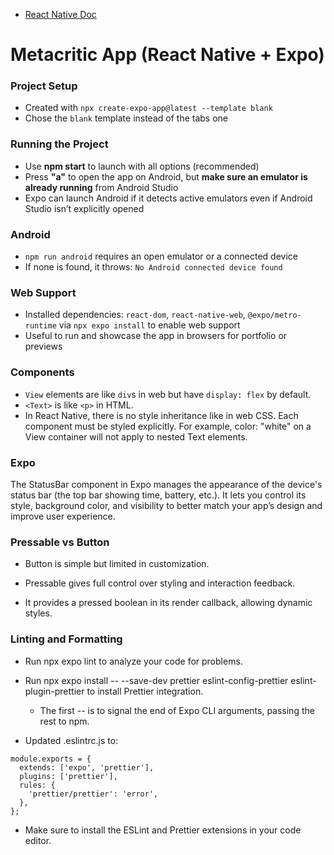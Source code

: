- [React Native Doc](https://reactnative.dev/docs/getting-started)

# Metacritic App (React Native + Expo)

### Project Setup

* Created with `npx create-expo-app@latest --template blank`
* Chose the `blank` template instead of the tabs one

### Running the Project

* Use **npm start** to launch with all options (recommended)
* Press **"a"** to open the app on Android, but **make sure an emulator is already running** from Android Studio
* Expo can launch Android if it detects active emulators even if Android Studio isn’t explicitly opened

### Android

* `npm run android` requires an open emulator or a connected device
* If none is found, it throws: `No Android connected device found`

### Web Support

* Installed dependencies: `react-dom`, `react-native-web`, `@expo/metro-runtime` via `npx expo install` to enable web support
* Useful to run and showcase the app in browsers for portfolio or previews

### Components

* `View` elements are like `div`s in web but have `display: flex` by default.
* `<Text>` is like `<p>` in HTML.
* In React Native, there is no style inheritance like in web CSS. Each component must be styled explicitly. For example, color: "white" on a View container will not apply to nested Text elements.

### Expo
The StatusBar component in Expo manages the appearance of the device's status bar (the top bar showing time, battery, etc.). It lets you control its style, background color, and visibility to better match your app’s design and improve user experience.

### Pressable vs Button

* Button is simple but limited in customization.

* Pressable gives full control over styling and interaction feedback.

* It provides a pressed boolean in its render callback, allowing dynamic styles.

### Linting and Formatting

* Run npx expo lint to analyze your code for problems.

* Run npx expo install -- --save-dev prettier eslint-config-prettier eslint-plugin-prettier to install Prettier integration.
  * The first -- is to signal the end of Expo CLI arguments, passing the rest to npm.

* Updated .eslintrc.js to:
```
module.exports = {
  extends: ['expo', 'prettier'],
  plugins: ['prettier'],
  rules: {
    'prettier/prettier': 'error',
  },
};
```
* Make sure to install the ESLint and Prettier extensions in your code editor.
